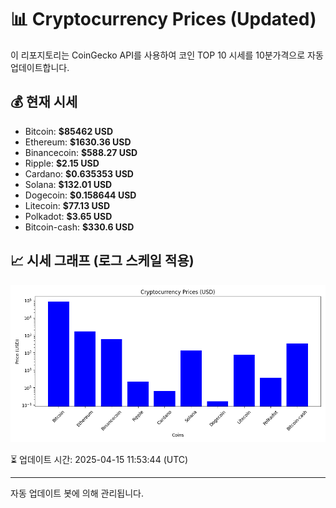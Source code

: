 
# 📊 Cryptocurrency Prices (Updated)

이 리포지토리는 CoinGecko API를 사용하여 코인 TOP 10 시세를 10분가격으로 자동 업데이트합니다.

## 💰 현재 시세
- Bitcoin: **$85462 USD**
- Ethereum: **$1630.36 USD**
- Binancecoin: **$588.27 USD**
- Ripple: **$2.15 USD**
- Cardano: **$0.635353 USD**
- Solana: **$132.01 USD**
- Dogecoin: **$0.158644 USD**
- Litecoin: **$77.13 USD**
- Polkadot: **$3.65 USD**
- Bitcoin-cash: **$330.6 USD**

## 📈 시세 그래프 (로그 스케일 적용)
![Crypto Prices](crypto_prices.png)

⏳ 업데이트 시간: 2025-04-15 11:53:44 (UTC)

---
자동 업데이트 봇에 의해 관리됩니다.
